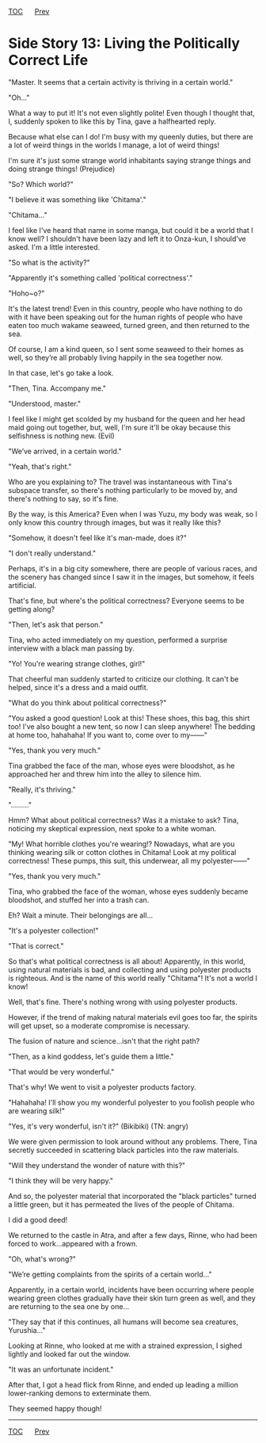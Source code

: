 [TOC](../readme.md)&nbsp;&nbsp;&nbsp;&nbsp;&nbsp;&nbsp;[Prev](Section0035.md)&nbsp;&nbsp;&nbsp;&nbsp;&nbsp;&nbsp;



# Side Story 13: Living the Politically Correct Life

"Master. It seems that a certain activity is thriving in a certain
world."

"Oh..."

What a way to put it! It's not even slightly polite! Even though I
thought that, I, suddenly spoken to like this by Tina, gave a
halfhearted reply.

Because what else can I do! I'm busy with my queenly duties, but there
are a lot of weird things in the worlds I manage, a lot of weird things!

I'm sure it's just some strange world inhabitants saying strange things
and doing strange things! (Prejudice)

"So? Which world?"

"I believe it was something like 'Chitama'."

"Chitama..."

I feel like I've heard that name in some manga, but could it be a world
that I know well? I shouldn't have been lazy and left it to Onza-kun, I
should’ve asked. I'm a little interested.

"So what is the activity?"

"Apparently it's something called 'political correctness'."

"Hoho~o?"

It's the latest trend! Even in this country, people who have nothing to
do with it have been speaking out for the human rights of people who
have eaten too much wakame seaweed, turned green, and then returned to
the sea.

Of course, I am a kind queen, so I sent some seaweed to their homes as
well, so they’re all probably living happily in the sea together now.

In that case, let's go take a look.

"Then, Tina. Accompany me."

"Understood, master."

I feel like I might get scolded by my husband for the queen and her head
maid going out together, but, well, I'm sure it'll be okay because this
selfishness is nothing new. (Evil)

"We’ve arrived, in a certain world."

"Yeah, that's right."

Who are you explaining to? The travel was instantaneous with Tina's
subspace transfer, so there's nothing particularly to be moved by, and
there's nothing to say, so it's fine.

By the way, is this America? Even when I was Yuzu, my body was weak, so
I only know this country through images, but was it really like this?

"Somehow, it doesn't feel like it's man-made, does it?"

"I don't really understand."

Perhaps, it's in a big city somewhere, there are people of various
races, and the scenery has changed since I saw it in the images, but
somehow, it feels artificial.

That's fine, but where's the political correctness? Everyone seems to be
getting along?

"Then, let's ask that person."

Tina, who acted immediately on my question, performed a surprise
interview with a black man passing by.

"Yo! You're wearing strange clothes, girl!"

That cheerful man suddenly started to criticize our clothing. It can't
be helped, since it's a dress and a maid outfit.

"What do you think about political correctness?"

"You asked a good question! Look at this! These shoes, this bag, this
shirt too! I've also bought a new tent, so now I can sleep anywhere! The
bedding at home too, hahahaha! If you want to, come over to my――"

"Yes, thank you very much."

Tina grabbed the face of the man, whose eyes were bloodshot, as he
approached her and threw him into the alley to silence him.

"Really, it's thriving."

"........."

Hmm? What about political correctness? Was it a mistake to ask? Tina,
noticing my skeptical expression, next spoke to a white woman.

"My! What horrible clothes you're wearing!? Nowadays, what are you
thinking wearing silk or cotton clothes in Chitama! Look at my political
correctness! These pumps, this suit, this underwear, all my polyester――"

"Yes, thank you very much."

Tina, who grabbed the face of the woman, whose eyes suddenly became
bloodshot, and stuffed her into a trash can.

Eh? Wait a minute. Their belongings are all...

"It's a polyester collection!"

"That is correct."

So that's what political correctness is all about! Apparently, in this
world, using natural materials is bad, and collecting and using
polyester products is righteous. And is the name of this world really
"Chitama"! It's not a world I know!

Well, that's fine. There's nothing wrong with using polyester products.

However, if the trend of making natural materials evil goes too far, the
spirits will get upset, so a moderate compromise is necessary.

The fusion of nature and science...isn't that the right path?

"Then, as a kind goddess, let's guide them a little."

"That would be very wonderful."

That's why! We went to visit a polyester products factory.

"Hahahaha! I'll show you my wonderful polyester to you foolish people
who are wearing silk!"

"Yes, it's very wonderful, isn't it?" (Bikibiki) (TN: angry)

We were given permission to look around without any problems. There,
Tina secretly succeeded in scattering black particles into the raw
materials.

"Will they understand the wonder of nature with this?"

"I think they will be very happy."

And so, the polyester material that incorporated the "black particles"
turned a little green, but it has permeated the lives of the people of
Chitama.

I did a good deed!

We returned to the castle in Atra, and after a few days, Rinne, who had
been forced to work...appeared with a frown.

"Oh, what's wrong?"

"We’re getting complaints from the spirits of a certain world..."

Apparently, in a certain world, incidents have been occurring where
people wearing green clothes gradually have their skin turn green as
well, and they are returning to the sea one by one...

"They say that if this continues, all humans will become sea creatures,
Yurushia..."

Looking at Rinne, who looked at me with a strained expression, I sighed
lightly and looked far out the window.

"It was an unfortunate incident."

After that, I got a head flick from Rinne, and ended up leading a
million lower-ranking demons to exterminate them.

They seemed happy though!


---
[TOC](../readme.md)&nbsp;&nbsp;&nbsp;&nbsp;&nbsp;&nbsp;[Prev](Section0035.md)&nbsp;&nbsp;&nbsp;&nbsp;&nbsp;&nbsp;

